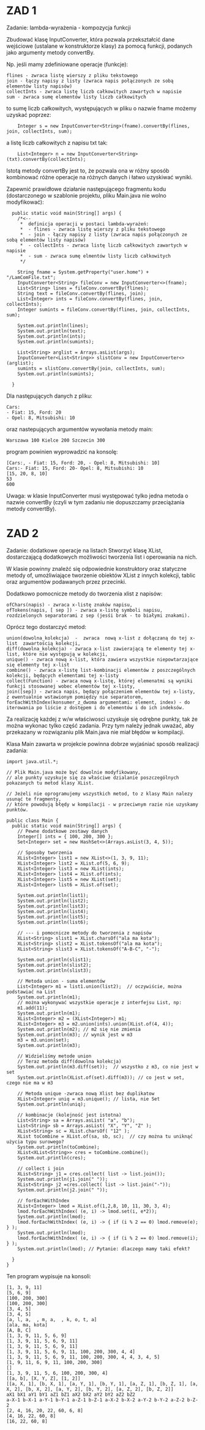 # ZAD 1

Zadanie: lambda-wyrażenia - kompozycja funkcji

Zbudować klasę InputConverter, która pozwala przekształcić dane wejściowe (ustalane w konstruktorze klasy) za pomocą funkcji, podanych jako argumenty metody convertBy.

Np. jeśli mamy zdefiniowane operacje (funkcje):

    flines - zwraca listę wierszy z pliku tekstowego
    join - łączy napisy z listy (zwraca napis połączonych ze sobą elementów listy napisów)
    collectInts - zwraca listę liczb całkowitych zawartych w napisie
    sum - zwraca sumę elementów listy liczb całkowitych

to sumę liczb całkowitych, występujących w pliku o nazwie fname możemy uzyskać poprzez:

        Integer s = new InputConverter<String>(fname).convertBy(flines, join, collectInts, sum); 

a listę liczb całkowitych z napisu txt tak:

        List<Integer> n = new InputConverter<String>(txt).convertBy(collectInts);


Istotą metody convertBy jest to, że pozwala ona w różny sposób kombinować różne operacje na różnych danych i łatwo uzyskiwać wyniki.

Zapewnić prawidłowe działanie następującego fragmentu kodu (dostarczonego w szablonie projektu, pliku Main.java nie wolno modyfikować):

      public static void main(String[] args) {
        /*<--
         *  definicja operacji w postaci lambda-wyrażeń:
         *  - flines - zwraca listę wierszy z pliku tekstowego
         *  - join - łączy napisy z listy (zwraca napis połączonych ze sobą elementów listy napisów)
         *  - collectInts - zwraca listę liczb całkowitych zawartych w napisie
         *  - sum - zwraca sumę elmentów listy liczb całkowitych
         */

        String fname = System.getProperty("user.home") + "/LamComFile.txt"; 
        InputConverter<String> fileConv = new InputConverter<>(fname);
        List<String> lines = fileConv.convertBy(flines);
        String text = fileConv.convertBy(flines, join);
        List<Integer> ints = fileConv.convertBy(flines, join, collectInts);
        Integer sumints = fileConv.convertBy(flines, join, collectInts, sum);

        System.out.println(lines);
        System.out.println(text);
        System.out.println(ints);
        System.out.println(sumints);

        List<String> arglist = Arrays.asList(args);
        InputConverter<List<String>> slistConv = new InputConverter<>(arglist);  
        sumints = slistConv.convertBy(join, collectInts, sum);
        System.out.println(sumints);

      }
      

Dla następujących danych z pliku:

    Cars:
    - Fiat: 15, Ford: 20
    - Opel: 8, Mitsubishi: 10


oraz  nastepujących argumentów wywołania metody main:

    Warszawa 100 Kielce 200 Szczecin 300

program powinien wyprowadzić na konsolę:

    [Cars:, - Fiat: 15, Ford: 20, - Opel: 8, Mitsubishi: 10]
    Cars:- Fiat: 15, Ford: 20- Opel: 8, Mitsubishi: 10
    [15, 20, 8, 10]
    53
    600


Uwaga: w klasie InputConverter musi występować tylko jedna metoda o nazwie convertBy (czyli w tym zadaniu nie dopuszczamy przeciążania metody convertBy).

# ZAD 2

Zadanie: dodatkowe operacje na listach
Stworzyć klasę XList, dostarczającą dodatkowych możliwości tworzenia list i operowania na nich.

W klasie powinny znaleźć się odpowiednie konstruktory oraz statyczne metody of, umożliwiające tworzenie obiektów XList z innych kolekcji, tablic oraz argumentów podawanych przez przecinki.

Dodatkowo pomocnicze metody do tworzenia xlist z napisów:

    ofChars(napis) - zwraca x-listę znaków napisu,
    ofTokens(napis, [ sep ]) - zwraca x-listę symboli napisu, rozdzielonych separatorami z sep (jesśi brak - to białymi znakami).

Oprócz tego dostarczyć metod:

    union(dowolna_kolekcja)  -  zwraca  nową x-list z dołączaną do tej x-list  zawartością kolekcji,
    diff(dowolna_kolekcja) - zwraca x-list zawierającą te elementy tej x-list, które nie występują w kolekcji,
    unique() - zwraca nową x-list, która zawiera wszystkie niepowtarzające się elementy tej x-list
    combine() - zwraca x-listę list-kombinacji elementów z poszczególnych kolekcji, będących elementami tej x-listy
    collect(Function) - zwraca nową x-listę, której elemenatmi są wyniki funkcji stosowanej wobec elementów tej x-listy,
    join([sep]) - zwraca napis, będący połączeniem elementów tej x-listy, z ewentualnie wstawionym pomiędzy nie separatorem,
    forEachWithIndex(konsumer_z_dwoma argumentami: element, index) - do iterowania po liście z dostępem i do elementów i do ich indeksów.


Za realizację każdej z w/w właściwosci  uzyskuje się odrębne punkty, tak że można wykonac tylko część zadania.
Przy tym należy jednak uważać, aby przekazany w rozwiązaniu plik Main.java nie miał błędów w kompilacji.

Klasa Main zawarta w projekcie powinna dobrze wyjaśniać sposób realizacji zadania:

    import java.util.*;

    // Plik Main.java może być dowolnie modyfikowany, 
    // ale punkty uzyskuje się za właściwe dzialanie poszczególnych pokazanych tu metod klasy XList.

    // Jeżeli nie oprogramujemy wszystkich metod, to z klasy Main nalezy usunąć te fragmenty,
    // które powodują błędy w kompilacji - w przeciwnym razie nie uzyskamy punktów.

    public class Main {
      public static void main(String[] args) {
        // Pewne dodatkowe zestawy danych
        Integer[] ints = { 100, 200, 300 };
        Set<Integer> set = new HashSet<>(Arrays.asList(3, 4, 5));

        // Sposoby tworzenia
        XList<Integer> list1 = new XList<>(1, 3, 9, 11);
        XList<Integer> list2 = XList.of(5, 6, 9);
        XList<Integer> list3 = new XList(ints);
        XList<Integer> list4 = XList.of(ints);
        XList<Integer> list5 = new XList(set);
        XList<Integer> list6 = XList.of(set);

        System.out.println(list1);
        System.out.println(list2);
        System.out.println(list3);
        System.out.println(list4);
        System.out.println(list5);
        System.out.println(list6);

        // --- i pomocnicze metody do tworzenia z napisów
        XList<String> slist1 = XList.charsOf("ala ma kota");
        XList<String> slist2 = XList.tokensOf("ala ma kota");
        XList<String> slist3 = XList.tokensOf("A-B-C", "-");

        System.out.println(slist1);
        System.out.println(slist2);
        System.out.println(slist3);

        // Metoda union - suma elementów 
        List<Integer> m1 = list1.union(list2);  // oczywiście, można podstawiać na List
        System.out.println(m1);
        // można wykonywać wszystkie operacje z interfejsu List, np:
        m1.add(11);
        System.out.println(m1);
        XList<Integer> m2 = (XList<Integer>) m1;
        XList<Integer> m3 = m2.union(ints).union(XList.of(4, 4));
        System.out.println(m2); // m2 się nie zmienia
        System.out.println(m3); // wynik jest w m3
        m3 = m3.union(set);
        System.out.println(m3);

        // Widzieliśmy metode union
        // Teraz metoda diff(dowolna kolekcja)
        System.out.println(m3.diff(set));  // wszystko z m3, co nie jest w set
        System.out.println(XList.of(set).diff(m3)); // co jest w set, czego nie ma w m3

        // Metoda unique -zwraca nową Xlist bez duplikatow   
        XList<Integer> uniq = m3.unique(); // lista, nie Set
        System.out.println(uniq);    

        // kombinacje (kolejność jest istotna)
        List<String> sa = Arrays.asList( "a", "b");
        List<String> sb = Arrays.asList( "X", "Y", "Z" );
        XList<String> sc = XList.charsOf( "12" );
        XList toCombine = XList.of(sa, sb, sc);  // czy można tu uniknąć użycia typu surowego?
        System.out.println(toCombine);
        XList<XList<String>> cres = toCombine.combine();
        System.out.println(cres);

        // collect i join
        XList<String> j1 = cres.collect( list -> list.join());
        System.out.println(j1.join(" "));
        XList<String> j2 =cres.collect( list -> list.join("-"));
        System.out.println(j2.join(" "));

        // forEachWithIndex
        XList<Integer> lmod = XList.of(1,2,8, 10, 11, 30, 3, 4);  
        lmod.forEachWithIndex( (e, i) -> lmod.set(i, e*2));
        System.out.println(lmod);
        lmod.forEachWithIndex( (e, i) -> { if (i % 2 == 0) lmod.remove(e); } );
        System.out.println(lmod);
        lmod.forEachWithIndex( (e, i) -> { if (i % 2 == 0) lmod.remove(i); } );
        System.out.println(lmod); // Pytanie: dlaczego mamy taki efekt? 

      }
    }
    

Ten program wypisuje na konsoli:

    [1, 3, 9, 11]
    [5, 6, 9]
    [100, 200, 300]
    [100, 200, 300]
    [3, 4, 5]
    [3, 4, 5]
    [a, l, a,  , m, a,  , k, o, t, a]
    [ala, ma, kota]
    [A, B, C]
    [1, 3, 9, 11, 5, 6, 9]
    [1, 3, 9, 11, 5, 6, 9, 11]
    [1, 3, 9, 11, 5, 6, 9, 11]
    [1, 3, 9, 11, 5, 6, 9, 11, 100, 200, 300, 4, 4]
    [1, 3, 9, 11, 5, 6, 9, 11, 100, 200, 300, 4, 4, 3, 4, 5]
    [1, 9, 11, 6, 9, 11, 100, 200, 300]
    []
    [1, 3, 9, 11, 5, 6, 100, 200, 300, 4]
    [[a, b], [X, Y, Z], [1, 2]]
    [[a, X, 1], [b, X, 1], [a, Y, 1], [b, Y, 1], [a, Z, 1], [b, Z, 1], [a, X, 2], [b, X, 2], [a, Y, 2], [b, Y, 2], [a, Z, 2], [b, Z, 2]]
    aX1 bX1 aY1 bY1 aZ1 bZ1 aX2 bX2 aY2 bY2 aZ2 bZ2
    a-X-1 b-X-1 a-Y-1 b-Y-1 a-Z-1 b-Z-1 a-X-2 b-X-2 a-Y-2 b-Y-2 a-Z-2 b-Z-2
    [2, 4, 16, 20, 22, 60, 6, 8]
    [4, 16, 22, 60, 8]
    [16, 22, 60, 8]



